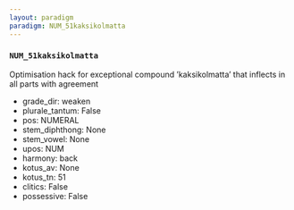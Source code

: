 ```yaml
---
layout: paradigm
paradigm: NUM_51kaksikolmatta
---
```

### ` NUM_51kaksikolmatta `

Optimisation hack for exceptional compound ’kaksikolmatta’ that inflects in all parts with agreement
* grade_dir: weaken
* plurale_tantum: False
* pos: NUMERAL
* stem_diphthong: None
* stem_vowel: None
* upos: NUM
* harmony: back
* kotus_av: None
* kotus_tn: 51
* clitics: False
* possessive: False
